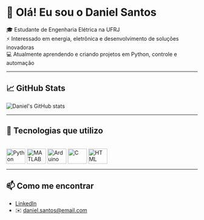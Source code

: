 # 👋 Olá! Eu sou o Daniel Santos

🎓 Estudante de Engenharia Elétrica na UFRJ  
⚡ Interessado em energia, eletrônica e desenvolvimento de soluções inovadoras  
💻 Atualmente aprendendo e criando projetos em Python, controle e automação

---

## 📈 GitHub Stats

![Daniel's GitHub stats](https://github-readme-stats.vercel.app/api?username=Daniel-sntsa&show_icons=true&theme=radical)

---

## 🚀 Tecnologias que utilizo  

<div style="display: inline_block"><br>
  <img align="center" alt="Python" height="40" width="50" src="https://cdn.jsdelivr.net/gh/devicons/devicon/icons/python/python-original.svg">
  <img align="center" alt="MATLAB" height="40" width="50" src="https://upload.wikimedia.org/wikipedia/commons/2/21/Matlab_Logo.png">
  <img align="center" alt="Arduino" height="40" width="50" src="https://cdn.jsdelivr.net/gh/devicons/devicon/icons/arduino/arduino-original.svg">
  <img align="center" alt="C" height="40" width="50" src="https://cdn.jsdelivr.net/gh/devicons/devicon/icons/c/c-original.svg">
  <img align="center" alt="HTML" height="40" width="50" src="https://cdn.jsdelivr.net/gh/devicons/devicon/icons/html5/html5-original.svg">
</div>

---

## 📫 Como me encontrar  

- [LinkedIn](https://www.linkedin.com/in/daniel-dos-santos-amador-a0a1581bb)  
- ✉️ daniel.santos@email.com  

